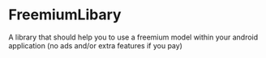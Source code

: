 FreemiumLibary
==============

A library that should help you to use a freemium model within your android application (no ads and/or extra features if you pay)

